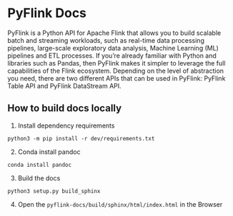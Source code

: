 PyFlink Docs
=================================
PyFlink is a Python API for Apache Flink that allows you to build scalable batch and streaming workloads,
such as real-time data processing pipelines, large-scale exploratory data analysis, Machine Learning (ML) pipelines and ETL processes.
If you’re already familiar with Python and libraries such as Pandas, then PyFlink makes it simpler to leverage the full capabilities of the Flink ecosystem.
Depending on the level of abstraction you need, there are two different APIs that can be used in PyFlink: PyFlink Table API and PyFlink DataStream API.

How to build docs locally
---------------------------------

1. Install dependency requirements

``python3 -m pip install -r dev/requirements.txt``

2. Conda install pandoc 

``conda install pandoc``

3. Build the docs

``python3 setup.py build_sphinx``

4. Open the ``pyflink-docs/build/sphinx/html/index.html`` in the Browser
